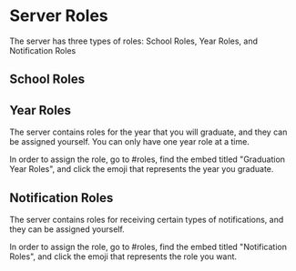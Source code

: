 # Server Roles

The server has three types of roles: School Roles, Year Roles, and Notification Roles

## School Roles

## Year Roles

The server contains roles for the year that you will graduate, and they can be assigned yourself. You can only have one
year role at a time.

In order to assign the role, go to #roles, find the embed titled "Graduation Year Roles", and click the emoji that
represents the year you graduate.

## Notification Roles

The server contains roles for receiving certain types of notifications, and they can be assigned yourself.

In order to assign the role, go to #roles, find the embed titled "Notification Roles", and click the emoji that
represents the role you want.
